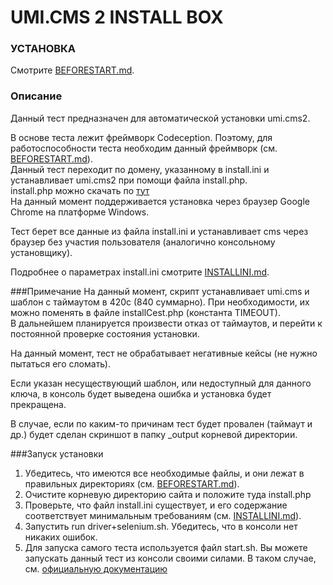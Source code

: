 UMI.CMS 2 INSTALL BOX
======

### УСТАНОВКА

Смотрите [BEFORESTART.md](lib/BEFORESTART.md).


### Описание
Данный тест предназначен для автоматической установки umi.cms2.

В основе теста лежит фреймворк Codeception. Поэтому, для работоспособности теста необходим данный фреймворк (см. [BEFORESTART.md](lib/BEFORESTART.md)).  
Данный тест переходит по домену, указанному в install.ini и устанавливает umi.cms2 при помощи файла install.php.  
install.php можно скачать по [тут](https://www.umi-cms.ru/downloads/full/)  
На данный момент поддерживается установка через браузер Google Chrome на платформе Windows.

Тест берет все данные из файла install.ini и устанавливает cms через браузер без участия пользователя (аналогично консольному установщику).

Подробнее о параметрах install.ini смотрите [INSTALLINI.md](INSTALLINI.md).


###Примечание
На данный момент, скрипт устанавливает umi.cms и шаблон с таймаутом в 420с (840 суммарно). При необходимости, их можно поменять в файле installCest.php (константа TIMEOUT).  
В дальнейшем планируется произвести отказ от таймаутов, и перейти к постоянной проверке состояния установки.

На данный момент, тест не обрабатывает негативные кейсы (не нужно пытаться его сломать).

Если указан несуществующий шаблон, или недоступный для данного ключа, в консоль будет выведена ошибка и установка будет прекращена.

В случае, если по каким-то причинам тест будет провален (таймаут и др.) будет сделан скриншот в папку _output корневой директории.

###Запуск установки

1. Убедитесь, что имеются все необходимые файлы, и они лежат в правильных директориях (см. [BEFORESTART.md](lib/BEFORESTART.md)).
2. Очистите корневую директорию сайта и положите туда install.php
3. Проверьте, что файл install.ini существует, и его содержание соответствует минимальным требованиям (см. [INSTALLINI.md](INSTALLINI.md)).
4. Запустить run driver+selenium.sh. Убедитесь, что в консоли нет никаких ошибок.
5. Для запуска самого теста используется файл start.sh. Вы можете запускать данный тест из консоли своими силами. В таком случае, см. [официальную документацию](https://codeception.com/docs/02-GettingStarted#Running-Tests)